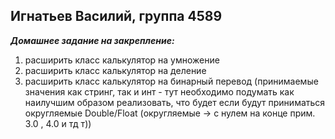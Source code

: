 ## Игнатьев Василий, группа 4589

***Домашнее задание на закрепление:***

1) расширить класс калькулятор на умножение
2) расширить класс калькулятор на деление
3) расширить класс калькулятор на бинарный перевод
(принимаемые значения как стринг, так и инт - тут необходимо подумать как наилучшим 
образом реализовать, что будет если будут приниматься округляемые Double/Float 
(округляемые -> с нулем на конце прим. 3.0 , 4.0 и тд т))